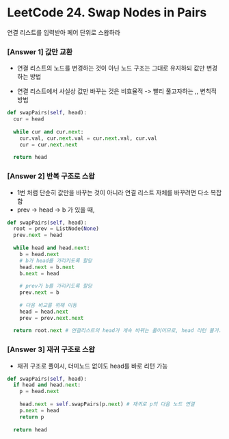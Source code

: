 # LeetCode 24. Swap Nodes in Pairs
연결 리스트를 입력받아 페어 단위로 스왑하라

### [Answer 1] 값만 교환

+ 연결 리스트의 노드를 변경하는 것이 아닌 노드 구조는 그대로 유지하되 값만 변경하는 방법

+ 연결 리스트에서 사실상 값만 바꾸는 것은 비효율적 -> 빨리 풀고자하는 ,, 변칙적 방법

```python
def swapPairs(self, head):
  cur = head
  
  while cur and cur.next:
    cur.val, cur.next.val = cur.next.val, cur.val
    cur = cur.next.next
  
  return head
```

### [Answer 2] 반복 구조로 스왑

+ 1번 처럼 단순히 값만을 바꾸는 것이 아니라 연결 리스트 자체를 바꾸려면 다소 복잡함
+ prev -> head -> b 가 있을 때, 
```python
def swapPairs(self, head):
  root = prev = ListNode(None)
  prev.next = head
  
  while head and head.next:
    b = head.next
    # b가 head를 가리키도록 할당
    head.next = b.next
    b.next = head
    
    # prev가 b를 가리키도록 할당
    prev.next = b
    
    # 다음 비교를 위해 이동
    head = head.next
    prev = prev.next.next
    
  return root.next # 연결리스트의 head가 계속 바뀌는 풀이이므로, head 리턴 불가. 이전 값을 root로 설정해서 다음 root.next를 리턴하도록 함
```

### [Answer 3] 재귀 구조로 스왑
+ 재귀 구조로 풀이시, 더미노드 없이도 head를 바로 리턴 가능

```python
def swapPairs(self, head):
  if head and head.next:
    p = head.next
    
    head.next = self.swapPairs(p.next) # 재귀로 p의 다음 노드 연결
    p.next = head
    return p
    
  return head
```

